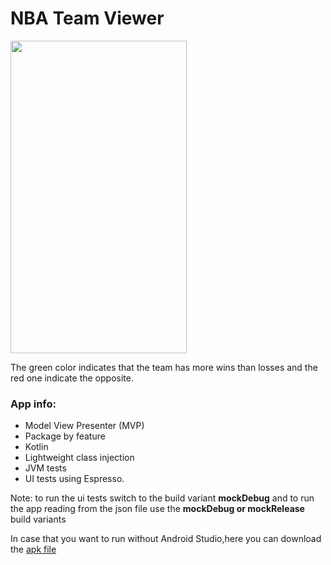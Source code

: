 # NBA Team Viewer

<img src="https://raw.githubusercontent.com/Amejia481/nba-team-viewer/master/NBA%20Teams%20app.gif" align="center" height="500px" width="282px"/>

The green color indicates that the team has more wins than losses and the red one indicate the opposite.

### App info:
+ Model View Presenter (MVP)
+ Package by feature
+ Kotlin
+ Lightweight class injection
+ JVM tests
+ UI tests using Espresso.

Note: to run the ui tests switch to the build variant **mockDebug** and to run the app reading from the json file use the **mockDebug or mockRelease** build variants

In case that you want to run without Android Studio,here you can download the [apk file](https://github.com/Amejia481/nba-team-viewer/releases/download/1.0/NBA.Team.apk)

